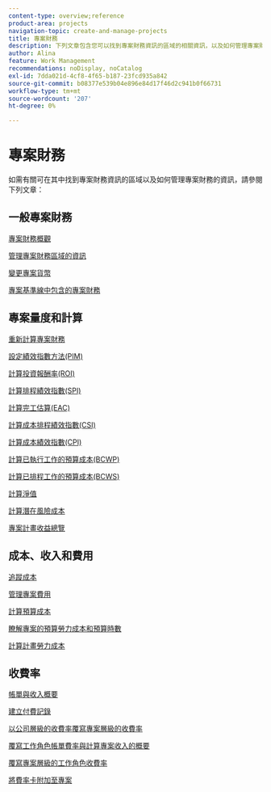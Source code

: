 ```yaml
---
content-type: overview;reference
product-area: projects
navigation-topic: create-and-manage-projects
title: 專案財務
description: 下列文章包含您可以找到專案財務資訊的區域的相關資訊，以及如何管理專案財務的相關資訊。
author: Alina
feature: Work Management
recommendations: noDisplay, noCatalog
exl-id: 7dda021d-4cf8-4f65-b187-23fcd935a842
source-git-commit: b08377e539b04e896e84d17f46d2c941b0f66731
workflow-type: tm+mt
source-wordcount: '207'
ht-degree: 0%

---
```


# 專案財務

如需有關可在其中找到專案財務資訊的區域以及如何管理專案財務的資訊，請參閱下列文章：

## 一般專案財務

[專案財務概觀](../../../manage-work/projects/project-finances/project-finances-overview-1.md)

[管理專案財務區域的資訊](../../../manage-work/projects/project-finances/manage-project-finance-area.md)

[變更專案貨幣](../../../manage-work/projects/project-finances/change-project-currency.md)

[專案基準線中包含的專案財務](../../../manage-work/projects/project-finances/project-finances-included-in-project-baselines.md)

## 專案量度和計算

[重新計算專案財務](../../../manage-work/projects/project-finances/recalculate-project-finances.md)

[設定績效指數方法(PIM)](../../../manage-work/projects/project-finances/set-pim.md)

[計算投資報酬率(ROI)](../../../manage-work/projects/project-finances/calculate-roi.md)

[計算排程績效指數(SPI)](../../../manage-work/projects/project-finances/calculate-spi.md)

[計算完工估算(EAC)](../../../manage-work/projects/project-finances/calculate-eac.md)

[計算成本排程績效指數(CSI)](../../../manage-work/projects/project-finances/calculate-csi.md)

[計算成本績效指數(CPI)](../../../manage-work/projects/project-finances/calculate-cpi.md)

[計算已執行工作的預算成本(BCWP)](../../../manage-work/projects/project-finances/calculate-bcwp.md)

[計算已排程工作的預算成本(BCWS)](../../../manage-work/projects/project-finances/calculate-bcws.md)

[計算淨值](../../../manage-work/projects/project-finances/calculate-net-value.md)

[計算潛在風險成本](../../../manage-work/projects/project-finances/potential-risk-cost.md)

[專案計畫收益總覽](../../../manage-work/projects/project-finances/project-planned-benefit.md)

## 成本、收入和費用

[追蹤成本](../../../manage-work/projects/project-finances/track-costs.md)

[管理專案費用](../../../manage-work/projects/project-finances/manage-project-expenses.md)

[計算預算成本](../../../manage-work/projects/project-finances/budgeted-cost.md)

[瞭解專案的預算勞力成本和預算時數](../../../manage-work/projects/project-finances/budgeted-labor-cost.md)

[計算計畫勞力成本](../../../manage-work/projects/project-finances/planned-labor-cost.md)

<!--
<p data-mc-conditions="QuicksilverOrClassic.Quicksilver,QuicksilverOrClassic.Draft mode"><a href="../../../manage-work/projects/project-finances/export-billing-record-details.md" class="MCXref xref" xrefformat="{para}">Export billing record details as a PDF file</a> </p>
-->

<!--
<p data-mc-conditions="QuicksilverOrClassic.Draft mode"><a href="../../../manage-work/projects/project-finances/how-workfront-calculates-finances.md" class="MCXref xref" xrefformat="{para}">How Adobe Workfront calculates finances </a> </p>
-->

## 收費率

[帳單與收入概要](../../../manage-work/projects/project-finances/billing-and-revenue-overview.md)

[建立付費記錄](../../../manage-work/projects/project-finances/create-billing-records.md)

[以公司層級的收費率覆寫專案層級的收費率](../../../manage-work/projects/project-finances/override-project-level-with-company-level-billing-rates.md)

[覆寫工作角色帳單費率與計算專案收入的概要](../../../manage-work/projects/project-finances/override-role-billing-rates-and-calculate-project-revenue.md)

[覆寫專案層級的工作角色收費率](../../../manage-work/projects/project-finances/override-job-role-billing-rates-at-the-project-level.md)

[將費率卡附加至專案](/help/quicksilver/manage-work/projects/project-finances/attach-rate-card-to-project.md)
